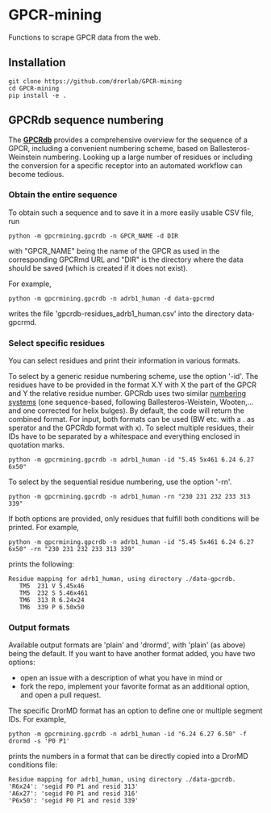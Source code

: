 # GPCR-mining
Functions to scrape GPCR data from the web.

## Installation

    git clone https://github.com/drorlab/GPCR-mining
    cd GPCR-mining
    pip install -e .

## GPCRdb sequence numbering

The [__GPCRdb__](https://gpcrdb.org) provides a comprehensive overview for the sequence of a GPCR, including a convenient numbering scheme, based on Ballesteros-Weinstein numbering.
Looking up a large number of residues or including the conversion for a specific receptor into an automated workflow can become tedious.

### Obtain the entire sequence

To obtain such a sequence and to save it in a more easily usable CSV file, run

    python -m gpcrmining.gpcrdb -n GPCR_NAME -d DIR

with "GPCR_NAME" being the name of the GPCR as used in the corresponding GPCRmd URL and "DIR" is the directory where the data should be saved (which is created if it does not exist).

For example,

    python -m gpcrmining.gpcrdb -n adrb1_human -d data-gpcrmd

writes the file 'gpcrdb-residues_adrb1_human.csv' into the directory data-gpcrmd.

### Select specific residues

You can select residues and print their information in various formats.

To select by a generic residue numbering scheme, use the option '-id'. The residues have to be provided in the format X.Y with X the part of the GPCR and Y the relative residue number. 
GPCRdb uses two similar [numbering systems](https://docs.gpcrdb.org/generic_numbering.html) (one sequence-based, following Ballesteros-Weistein, Wooten,... and one corrected for helix bulges).
By default, the code will return the combined format. For input, both formats can be used (BW etc. with a . as sperator and the GPCRdb format with x).
To select multiple residues, their IDs have to be separated by a whitespace and everything enclosed in quotation marks.

    python -m gpcrmining.gpcrdb -n adrb1_human -id "5.45 5x461 6.24 6.27 6x50"

To select by the sequential residue numbering, use the option '-rn'.

    python -m gpcrmining.gpcrdb -n adrb1_human -rn "230 231 232 233 313 339" 

If both options are provided, only residues that fulfill both conditions will be printed. For example,

    python -m gpcrmining.gpcrdb -n adrb1_human -id "5.45 5x461 6.24 6.27 6x50" -rn "230 231 232 233 313 339"    
    
prints the following:

    Residue mapping for adrb1_human, using directory ./data-gpcrdb.
       TM5  231 V 5.45x46
       TM5  232 S 5.46x461
       TM6  313 R 6.24x24
       TM6  339 P 6.50x50

### Output formats

Available output formats are 'plain' and 'drormd', with 'plain' (as above) being the default. 
If you want to have another format added, you have two options:
- open an issue with a description of what you have in mind or
- fork the repo, implement your favorite format as an additional option, and open a pull request. 

The specific DrorMD format has an option to define one or multiple segment IDs.
For example, 

    python -m gpcrmining.gpcrdb -n adrb1_human -id "6.24 6.27 6.50" -f drormd -s 'P0 P1'

prints the numbers in a format that can be directly copied into a DrorMD conditions file:

    Residue mapping for adrb1_human, using directory ./data-gpcrdb.
    'R6x24': 'segid P0 P1 and resid 313'
    'A6x27': 'segid P0 P1 and resid 316'
    'P6x50': 'segid P0 P1 and resid 339'

    
